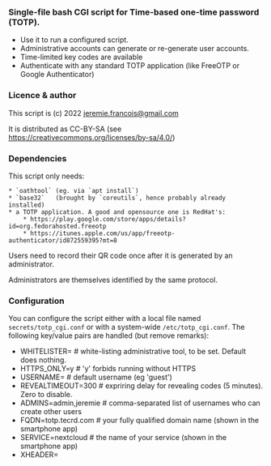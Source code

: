 ### Single-file bash CGI script for Time-based one-time password (TOTP). ###

  * Use it to run a configured script.
  * Administrative accounts can generate or re-generate user accounts.
  * Time-limited key codes are available
  * Authenticate with any standard TOTP application (like FreeOTP or Google Authenticator)

### Licence & author ###

This script is (c) 2022 jeremie.francois@gmail.com

It is distributed as CC-BY-SA (see https://creativecommons.org/licenses/by-sa/4.0/)

### Dependencies ###

This script only needs:

	* `oathtool` (eg. via `apt install`)
	* `base32`   (brought by `coreutils`, hence probably already installed)
	* a TOTP application. A good and opensource one is RedHat's:
		* https://play.google.com/store/apps/details?id=org.fedorahosted.freeotp
		* https://itunes.apple.com/us/app/freeotp-authenticator/id872559395?mt=8

Users need to record their QR code once after it is generated by an administrator.

Administrators are themselves identified by the same protocol.

### Configuration ###

You can configure the script either with a local file named `secrets/totp_cgi.conf` or with a 
system-wide `/etc/totp_cgi.conf`. The following key/value pairs are handled (but remove remarks):

  * WHITELISTER=           # white-listing administrative tool, to be set. Default does nothing.
  * HTTPS_ONLY=y           # 'y' forbids running without HTTPS
  * USERNAME=              # default username (eg 'guest')
  * REVEALTIMEOUT=300      # expriring delay for revealing codes (5 minutes). Zero to disable.
  * ADMINS=admin,jeremie   # comma-separated list of usernames who can create other users
  * FQDN=totp.tecrd.com    # your fully qualified domain name (shown in the smartphone app)
  * SERVICE=nextcloud      # the name of your service (shown in the smartphone app)
  * XHEADER=<style type="text/css">...  # CSS header for customizing the HTML pages

#### White listing #### 

Probably the most important key to set is `WHITELISTER` because it lets you specify the script
that will be called when an authentication is sucessful. The command that the scripts run is:

```
$WHITELISTER allow "$REMOTE_ADDR" "$USERNAME"
```

Please note that it gets run arguably unsafely **without quoting** to make life easier.
Hence, setting `WHITELISTER=sudo /usr/local/bin/firewall_allow.sh` will work well when
`www-data` is a sudoer for the respective command :

```
www-data ALL=(ALL) NOPASSWD: /usr/local/bin/firewall_allow.sh
```

Two small utilities are provided as examples:

  * `whitelisters/apache_whitelist.sh` to manage an Apache IP-based allow/deny file
  * `whitelisters/timed_login.sh` to manage a more powerful user and time-based login file


#### Post-installation ####

Do not forget to delete or change
  * user `admin` after you use it to create new accounts.
  * the corresponding revealing key secrets/keycodes/admin_reMOVe

To get the current TOTP code for this default user, you can use the `admin_reMOVe` revealing
key as described below or run `secrets/show_key.sh`.


### Administration ###

#### Regular admins ####

If your username is within the `ADMINS` configuration list you will be able to create user accounts.
To do so, click the default Admin link in the footer or use the special `.../index.cgi?admin` URL.
you will see a third field in the regsitration form where you can type a username after your own,
regular identification.

The script will generate a new TOTP-enabling QR code to be scanned by the respective user.
Any previous code for the user will be invalidated, so use it to revoke a former account (or delete
the respective file in `secrets/`).

**Important** : the generated user-specific QR code MUST be scanned by the TOTP smartphone application.
It will be shown only once, so you need the user to see it.
Try to avoid screen copies since the QR code shall be forgotten once recorded to avoid identity theft.
Better generate the account when the user is with you and ready to scan the code on your screen.

#### Revealing keys #### 

This feature implements regular, but time-limited password authentication.

It happens that you need to tell the code to someone else, and both of you must be pretty reactive since
it changes every 30 seconds. Or you need to provide a temporary access for someone that did not even
register (like a guest), or for someone who lost his phone, or did not install the TOTP application.

6-letter *keycodes* make it possible to see the current TOTP code for a given account,
and for longer than 30 seconds.

How ? Just `touch secrets/keycodes/guest_SIXsix` to create password `SIXsix` for user `guest`.
It can be used *in place of the TOTP* code for the interface to reveal the actual TOTP code.
User `guest` will not even need to know or have the original subscription QR code.

By default, key codes expires 5 minutes after thety are created. You can tune the delay globally with
`REVEALTIMEOUT` above, or cheat by faking the creation date. Eg. `touch -t 202206011200 jeremie_JerEMy`
creates a key for user `jeremie` that actually expires 5 minutes after 12h00 on 1st of June, 2022.

Limitation: key codes MUST be exactly 6-letter long.


#### Localization ####

Localization is supported, and translations are defined at the end of the script itself.
The script knows the language based on the provided client navigator settings.

I am open to pull requests for more langages, and/but I want to keep it as one script !


### Web server configuration ###

Here are example of configurations. YMMV.

#### Apache2 (example) ####

If the CGI script is saved in `/usr/lib/cgi-bin/totp`, then
create `/etc/apache2/conf-available/serve-cgi-bin.conf`:


```
<IfModule mod_alias.c>
	<IfModule mod_cgi.c>
		Define ENABLE_USR_LIB_CGI_BIN
	</IfModule>

	<IfModule mod_cgid.c>
		Define ENABLE_USR_LIB_CGI_BIN
	</IfModule>

	<IfDefine ENABLE_USR_LIB_CGI_BIN>
		ScriptAlias /cgi-bin/ /usr/lib/cgi-bin/
		<Directory "/usr/lib/cgi-bin">
			AllowOverride None
			Options +ExecCGI -MultiViews +SymLinksIfOwnerMatch
			Require all granted
		</Directory>
	</IfDefine>
</IfModule>
```

Then `a2enconf serve-cgi-bin.conf`, restart apache and head to https://your.website.com/cgi-bin/totp


#### nginx and fcgiwrap ####

Install `nginx` and `fcgi`:

	* `apt-get install nginx fcgiwrap`
	* `cp /usr/share/doc/fcgiwrap/examples/nginx.conf /etc/nginx/fcgiwrap.conf`

If the script is located in `/home/toctoc`, then you
can add a block like this *within* the `/etc/nginx/sites-enabled` target:

```
	location /toctoc {
		gzip off;
		try_files $uri $uri/;
		fastcgi_index index.cgi;
		alias /home/;
		fastcgi_pass unix:/var/run/fcgiwrap.socket;
		location ~ /secrets {return 403;}
		include /etc/nginx/fastcgi_params;
		# Adjust non standard parameters
		fastcgi_param QUERY_STRING     $query_string;
		fastcgi_param REMOTE_USER      $remote_user;
	}
```

Then add these lines to protect domains or locations:


Then restart nginx and open http://your.website.com/totp_cgi/
